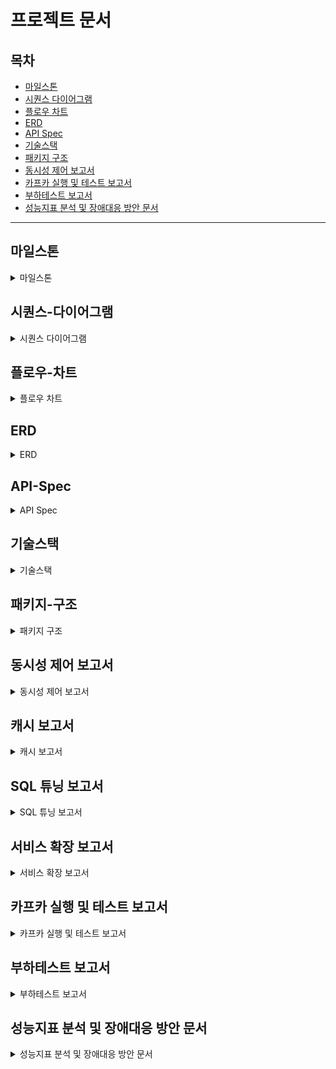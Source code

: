 # 프로젝트 문서

## 목차
- [마일스톤](#마일스톤)
- [시퀀스 다이어그램](#시퀀스-다이어그램)
- [플로우 차트](#플로우-차트)
- [ERD](#ERD)
- [API Spec](#API-Spec)
- [기술스택](#기술스택)
- [패키지 구조](#패키지-구조)
- [동시성 제어 보고서](#동시성-제어-보고서)
- [카프카 실행 및 테스트 보고서](#카프카-실행-및-테스트-보고서)
- [부하테스트 보고서](#부하테스트-보고서)
- [성능지표 분석 및 장애대응 방안 문서](#성능지표-분석-및-장애대응-방안-문서)

---

## 마일스톤
<details>
  <summary>마일스톤</summary>

## E Commerce 시나리오 기반 서버 구축 마일스톤

### Week 3 (24H)
- 마일스톤 작성 (2H)
- 시나리오 분석 (2H)
- 시퀀스 다이어그램 작성 (4H)
- 플로우 차트 작성 (3H)
- 도메인 모델링 (4H)
- ERD 작성 (1H)
- Mock API 작성 (4H)
- API Spec 작성 (2H)
- 패키지 구조 작성 (1H)
- 기술스택 작성 (1H)

### Week 4 (22H)
- 도메인 엔티티 생성 (4H)
- API 통합테스트 작성 및 Service, DTO 객체 생성 (4H)
- 생성된 DTO 의 Validation 단위테스트 작성 (2H)
- Service 단위테스트 작성, Repository 객체 생성 (4H)
- Repository Interface 생성 (1H)
- RepositoryImpl 과 JpaRepository 기능 구현 (2H)
- JpaRepository 통합 테스트 생성 및 통과 (2H)
- Service 단위 테스트 통과 및 통합 테스트 작성 후 통과 (2H)
- API 통합테스트 통과 및 테스트 전체 점검 (1H)

### Week 5 (18H)
- 동시성 제어가 필요한 케이스 선별 (2H)
- 동시성 제어를 검증할 수 있는 통합테스트 작성 (4H)
- 동시성 제어를 위한 락 구현 (4H)
- 데이터 플랫폼 전송을 위한 Interface Component 생성 (2H)
- 데이터 플랫폼 전송을 위한 Component Mocking 후 테스트 통과 (4H)
- 동시성 통합테스트 통과 보고서 작성 (2H)

</details>

## 시퀀스-다이어그램
<details>
  <summary>시퀀스 다이어그램</summary>

### Point
![1 point](https://github.com/user-attachments/assets/cec67efc-14bd-47d8-897d-3dfbe487c069)
### Item
![2 item](https://github.com/user-attachments/assets/1fbb992f-9c23-473a-9630-3d46f72e3483)
### Order
![3 order](https://github.com/user-attachments/assets/09ab398b-9270-4b25-80d8-732c8b6e945c)

</details>

## 플로우-차트
<details>
  <summary>플로우 차트</summary>

### Point
<div style="text-align: center;">
    <img src="https://github.com/user-attachments/assets/005e8f70-72c8-4f0f-b13e-0f4e962b7a1b" alt="1 point" width="300"/>
</div>

### Item
<div style="text-align: center;">
    <img src="https://github.com/user-attachments/assets/6091746d-2bca-4dcd-aec3-81c1da182cf4" alt="2 item" width="300"/>
</div>

### Order
<div style="text-align: center;">
    <img src="https://github.com/user-attachments/assets/ca0f0f49-c228-4c77-b6de-174c82d33d9f" alt="3 order" width="300"/>
</div>

</details>

## ERD
<details>
  <summary>ERD</summary>

![erd](https://github.com/user-attachments/assets/2bf4cac8-72be-460c-b514-22fdd45aa070)

</details>

## API-Spec
<details>
  <summary>API Spec</summary>

- Rest Docs 와 Swagger 의 전체 내용은 인쇄본을 통해 확인하실 수 있습니다.
  - [Rest-Docs 인쇄본](https://github.com/psam1017/hhplus-ecommerce/tree/STEP6/docs/api-docs/rest-docs)
  - [Swagger-UI 인쇄본](https://github.com/psam1017/hhplus-ecommerce/tree/STEP6/docs/api-docs/swagger)

- Rest Docs 에서 API Spec 을 확인하실 수 있습니다.

![rest-docs-example](https://github.com/user-attachments/assets/313674fd-8f16-450a-9fb9-0bfcf9dcdf45)

- Swagger 를 통해 API 를 테스트할 수 있습니다. API Spec 은 Rest Docs 에서 확인하십시오.

![swagger-example](https://github.com/user-attachments/assets/952473cc-13c1-4be2-923d-9ad818f45a46)

</details>

## 기술스택
<details>
  <summary>기술스택</summary>

### Web Application Server
- **Java 17**
- **Spring Boot**
  - Spring Web
  - Spring Validation
  - Spring Security
  - Jwt
  - Spring Data JPA
  - Query DSL

### Messaging Solution
- **Spring for Apache Kafka**

### Database
- **H2** (Domain)
- **Prometheus** (Application Metadata)
- **Redis** (Caching)

### Monitoring System
- **Spring Actuator**
- **Grafana**

### Documentation
- **Spring Rest Docs**
- **Swagger**

### Test
- **Spring Boot Test**

</details>

## 패키지-구조
<details>
  <summary>패키지 구조</summary>

```
/
├── interfaces
│   ├── common
│   │   ├── interceptor
│   │   ├── security
│   │   ├── validator
│   │   └── ...
│   └── (도메인)
│       ├── Controller.java
│       └── dto
│           ├── request
│           │   └── Request.java
│           └── response
│               └── Response.java
├── application
│   ├── common
│   └── (도메인)
│       ├── Facade.java
│       ├── Command.java
│       └── Info.java
├── domain
│   ├── common
│   └── (도메인)
│       ├── Entity.java
│       ├── Service.java
│       ├── enumeration
│       │   └── Enumeration.java
│       ├── exception
│       │   └── Exception.java
│       └── repository
│           └── Repository.java
├── infrastructure
│   ├── jwt
│   └── persistence
│       └── (도메인)
│           ├── jpa
│           │   ├── JpaRepository.java
│           │   └── QueryDslRepository.java
│           └── RepositoryImpl.java
└── config
    └── Config.java
```

</details>

## 동시성 제어 보고서
<details>
  <summary>동시성 제어 보고서</summary>

- STEP 11 과제인 동시성 제어 보고서입니다. 해당 문서 참고 부탁드립니다.

[동시성 제어 보고서](https://github.com/psam1017/hhplus-ecommerce/blob/STEP11/docs/concurrency/note.md)

</details>

## 캐시 보고서
<details>
  <summary>캐시 보고서</summary>

- STEP 13 과제인 캐시 보고서입니다. 해당 문서 참고 부탁드립니다.

[캐시 보고서](https://github.com/psam1017/hhplus-ecommerce/blob/STEP13/docs/cache/note.md)

</details>

## SQL 튜닝 보고서
<details>
  <summary>SQL 튜닝 보고서</summary>

- STEP 15 과제인 SQL 튜닝 보고서입니다. 해당 문서 참고 부탁드립니다.

[SQL 튜닝 보고서](https://github.com/psam1017/hhplus-ecommerce/blob/STEP15/docs/sql-tuning/note.md)

</details>

## 서비스 확장 보고서
<details>
  <summary>서비스 확장 보고서</summary>

- STEP 16 과제인 서비스 확장 보고서입니다. 해당 문서 참고 부탁드립니다.

[서비스 확장 보고서](https://github.com/psam1017/hhplus-ecommerce/blob/STEP16/docs/scalability/note.md)

</details>

## 카프카 실행 및 테스트 보고서
<details>
  <summary>카프카 실행 및 테스트 보고서</summary>

- STEP 17 과제를 정리한 카프카 실행 및 테스트 보고서입니다. 해당 문서 참고 부탁드립니다.

[카프카 실행 및 테스트 보고서](https://github.com/psam1017/hhplus-ecommerce/blob/STEP17/docs/kafka/note.md)

</details>

## 부하테스트 보고서
<details>
  <summary>부하테스트 보고서</summary>

- STEP 19 과제를 정리한 부하테스트 보고서입니다. 해당 문서 참고 부탁드립니다.

[부하테스트 보고서](https://github.com/psam1017/hhplus-ecommerce/blob/STEP19/docs/stress/note.md)

</details>

## 성능지표 분석 및 장애대응 방안 문서
<details>
  <summary>성능지표 분석 및 장애대응 방안 문서</summary>

- STEP 20 과제를 정리한 성능지표 분석 및 장애대응 방안 문서입니다. 해당 문서 참고 부탁드립니다.

[성능지표 분석 및 장애대응 방안 문서](https://github.com/psam1017/hhplus-ecommerce/blob/STEP20/docs/outrage-handling/note.md)

</details>
